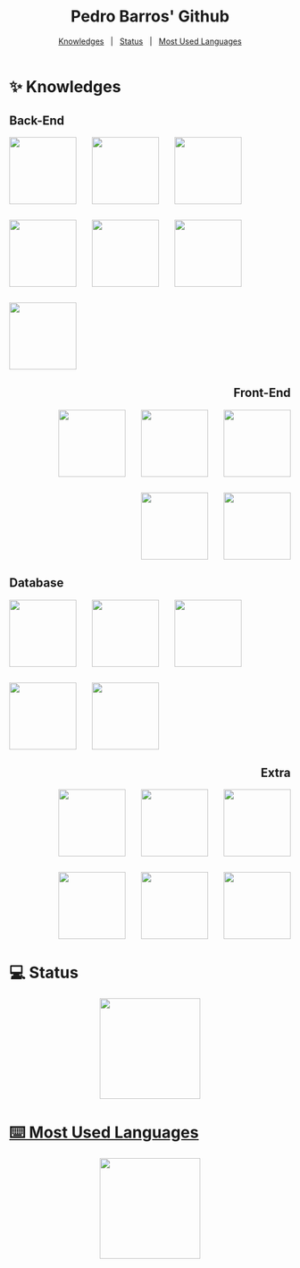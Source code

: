 <div id="top" align="center">
  <h1>Pedro Barros' Github</h1>
</div>

<div align="center">
	<a href="#knowledges">Knowledges</a> &#xa0; | &#xa0;
	<a href="#status">Status</a> &#xa0; | &#xa0;
	<a href="#most_used_languages">Most Used Languages</a>
</div>

<br/>

<h1 id="knowledges">✨ Knowledges</h1>
<div align="left" gap="2em">
	<h2>Back-End</h2>
	<div style="display: flex; flex-direction: row; flex-wrap: wrap; justify-content: flex-start; gap: 2em;">
		<img src="https://cdn.jsdelivr.net/gh/devicons/devicon/icons/django/django-plain-wordmark.svg" height= "120em"/>
		<img src="https://cdn.jsdelivr.net/gh/devicons/devicon@latest/icons/express/express-original-wordmark.svg" height= "120em"/>
    <img src="https://cdn.jsdelivr.net/gh/devicons/devicon@latest/icons/bun/bun-original.svg" height= "120em"/>
    <img src="https://cdn.jsdelivr.net/gh/devicons/devicon@latest/icons/flask/flask-original-wordmark.svg" height= "120em"/>
    <img src="https://cdn.jsdelivr.net/gh/devicons/devicon@latest/icons/rust/rust-original.svg" height = "120em"/>
		<img src="https://cdn.jsdelivr.net/gh/devicons/devicon/icons/nodejs/nodejs-original-wordmark.svg"height="120em"/>
    <img src="https://cdn.jsdelivr.net/gh/devicons/devicon@latest/icons/fastapi/fastapi-plain-wordmark.svg" height="120em"/>
  </div>
</div>
<div align="right">
	<h2>Front-End</h2>
	<div style="display: flex; flex-direction: row; flex-wrap: wrap; justify-content: flex-end; gap: 2em;">
		<img src="https://cdn.jsdelivr.net/gh/devicons/devicon/icons/react/react-original-wordmark.svg" height="120em"/>
		<img src="https://cdn.jsdelivr.net/gh/devicons/devicon/icons/nextjs/nextjs-original-wordmark.svg" height="120em" />
		<img src="https://cdn.jsdelivr.net/gh/devicons/devicon/icons/bootstrap/bootstrap-original-wordmark.svg" height = "120em"/>
		    <img src="https://cdn.jsdelivr.net/gh/devicons/devicon/icons/tailwindcss/tailwindcss-original-wordmark.svg" height = "120em"/>
		    <img src="https://cdn.jsdelivr.net/gh/devicons/devicon@latest/icons/figma/figma-original.svg" height = "120em"/>
  </div>
</div>
<div align="left">
	<h2>Database</h2>
	<div style="display: flex; flex-direction: row; flex-wrap: wrap; justify-content: flex-start; gap: 2em;">
		<img src="https://cdn.jsdelivr.net/gh/devicons/devicon/icons/mysql/mysql-original-wordmark.svg" height="120em"/>
		<img src="https://cdn.jsdelivr.net/gh/devicons/devicon/icons/postgresql/postgresql-original-wordmark.svg" height="120em"/>
		<img src="https://cdn.jsdelivr.net/gh/devicons/devicon/icons/sqlite/sqlite-original-wordmark.svg" height = "120em"/>
	    <img src="https://cdn.jsdelivr.net/gh/devicons/devicon@latest/icons/mongodb/mongodb-original-wordmark.svg" height = "120em"/>
	    <img src="https://cdn.jsdelivr.net/gh/devicons/devicon@latest/icons/firebase/firebase-line-wordmark.svg" height = "120em"/>
  </div>
</div>
<div align="right">
	<h2>Extra</h2>
	<div style="display: flex; flex-direction: row; flex-wrap: wrap; justify-content: flex-end; gap: 2em;">
		<img src="https://cdn.jsdelivr.net/gh/devicons/devicon/icons/amazonwebservices/amazonwebservices-original-wordmark.svg" height="120em"/>
		<img src="https://cdn.jsdelivr.net/gh/devicons/devicon/icons/heroku/heroku-plain-wordmark.svg" height = "120em"/>
		<img src="https://cdn.jsdelivr.net/gh/devicons/devicon/icons/cmake/cmake-plain.svg" height = "120em"/>
    		<img src="https://cdn.jsdelivr.net/gh/devicons/devicon/icons/docker/docker-original-wordmark.svg" height="120em"/>
		    <img src="https://cdn.jsdelivr.net/gh/devicons/devicon/icons/git/git-plain-wordmark.svg" height = "120em"/>
		    <img src="https://cdn.jsdelivr.net/gh/devicons/devicon@latest/icons/bitbucket/bitbucket-original-wordmark.svg" height = "120em"/>
  </div>
</div>
	
<h1 id="status">💻 Status</h1>

<div align="center">
  <a href="https://github.com/pedrohrbarros">
  <img height="180em" src="https://github-readme-stats-sigma-five.vercel.app/api?username=pedrohrbarros&show_icons=true&theme=highcontrast&include_all_commits=true&count_private=true"/>
</div>
	
<h1 id="most_used_languages">⌨️ Most Used Languages</h1>

<div align="center">
   <img height="180em" src="https://github-readme-stats-sigma-five.vercel.app/api/top-langs/?username=pedrohrbarros&layout=compact&langs_count=7&theme=highcontrast"/>
</div>
